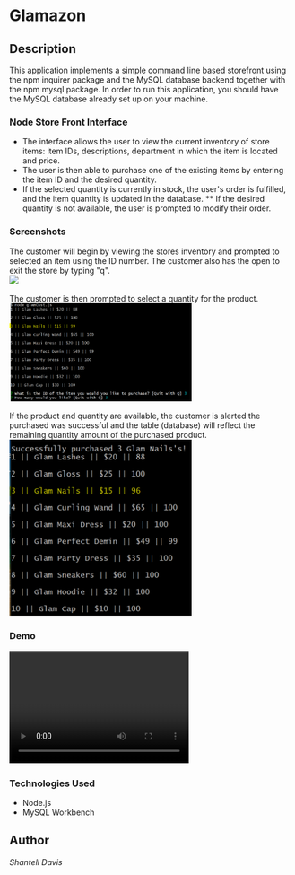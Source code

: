 # Glamazon

## Description
This application implements a simple command line based storefront using the npm inquirer package and the MySQL database backend together with the npm mysql package.
In order to run this application, you should have the MySQL database already set up on your machine.

### Node Store Front Interface
* The interface allows the user to view the current inventory of store items: item IDs, descriptions, department in which the item is located and price. 
* The user is then able to purchase one of the existing items by entering the item ID and the desired quantity. 
* If the selected quantity is currently in stock, the user's order is fulfilled, and the item quantity is updated in the database. 
** If the desired quantity is not available, the user is prompted to modify their order.

### Screenshots
The customer will begin by viewing the stores inventory and prompted to selected an item using the ID number. The customer also has the open to exit the store by typing "q". <br>
<img src="images.glam1.png" width="325"> <br>

The customer is then prompted to select a quantity for the product. <br>
<img src="images/glam2.png" width="325"> <br>

If the product and quantity are available, the customer is alerted the purchased was successful and the table (database) will reflect the remaining quantity amount of the purchased product. <br>
<img src="images/glam3.png" width="325">

### Demo
<video width="320" height="200" controls preload> 
    <source src="glamvid.webm"/>
</video>

### Technologies Used
* Node.js
* MySQL Workbench

## Author
_Shantell Davis_
